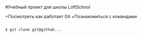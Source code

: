 #Учебный проект для школы LoftSchool

+Посмотреть как работает Git
+Познакомиться с командами

```bash

$ git clone git@github...

```
